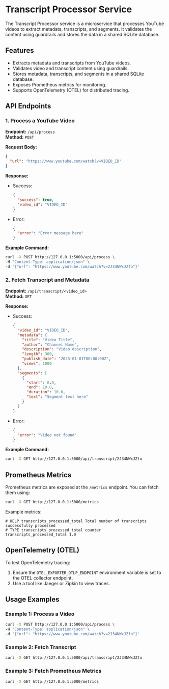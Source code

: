# Transcript Processor Service

The Transcript Processor service is a microservice that processes YouTube videos to extract metadata, transcripts, and segments. It validates the content using guardrails and stores the data in a shared SQLite database.

## Features
- Extracts metadata and transcripts from YouTube videos.
- Validates video and transcript content using guardrails.
- Stores metadata, transcripts, and segments in a shared SQLite database.
- Exposes Prometheus metrics for monitoring.
- Supports OpenTelemetry (OTEL) for distributed tracing.

## API Endpoints

### 1. Process a YouTube Video
**Endpoint:** `/api/process`  
**Method:** `POST`

**Request Body:**
```json
{
  "url": "https://www.youtube.com/watch?v=VIDEO_ID"
}
```

**Response:**
- Success:
  ```json
  {
    "success": true,
    "video_id": "VIDEO_ID"
  }
  ```
- Error:
  ```json
  {
    "error": "Error message here"
  }
  ```

**Example Command:**
```bash
curl -X POST http://127.0.0.1:5000/api/process \
-H "Content-Type: application/json" \
-d '{"url": "https://www.youtube.com/watch?v=2J34NWxJZfo"}'
```

### 2. Fetch Transcript and Metadata
**Endpoint:** `/api/transcript/<video_id>`  
**Method:** `GET`

**Response:**
- Success:
  ```json
  {
    "video_id": "VIDEO_ID",
    "metadata": {
      "title": "Video Title",
      "author": "Channel Name",
      "description": "Video description",
      "length": 300,
      "publish_date": "2023-01-01T00:00:00Z",
      "views": 1000
    },
    "segments": [
      {
        "start": 0.0,
        "end": 10.0,
        "duration": 10.0,
        "text": "Segment text here"
      }
    ]
  }
  ```
- Error:
  ```json
  {
    "error": "Video not found"
  }
  ```

**Example Command:**
```bash
curl -X GET http://127.0.0.1:5000/api/transcript/2J34NWxJZfo
```

## Prometheus Metrics
Prometheus metrics are exposed at the `/metrics` endpoint. You can fetch them using:
```bash
curl -X GET http://127.0.0.1:5000/metrics
```

Example metrics:
```
# HELP transcripts_processed_total Total number of transcripts successfully processed
# TYPE transcripts_processed_total counter
transcripts_processed_total 1.0
```

## OpenTelemetry (OTEL)
To test OpenTelemetry tracing:
1. Ensure the `OTEL_EXPORTER_OTLP_ENDPOINT` environment variable is set to the OTEL collector endpoint.
2. Use a tool like Jaeger or Zipkin to view traces.

## Usage Examples

### Example 1: Process a Video
```bash
curl -X POST http://127.0.0.1:5000/api/process \
-H "Content-Type: application/json" \
-d '{"url": "https://www.youtube.com/watch?v=2J34NWxJZfo"}'
```

### Example 2: Fetch Transcript
```bash
curl -X GET http://127.0.0.1:5000/api/transcript/2J34NWxJZfo
```

### Example 3: Fetch Prometheus Metrics
```bash
curl -X GET http://127.0.0.1:5000/metrics
```